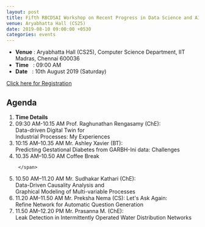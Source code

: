 ```yaml
---
layout: post
title: Fifth RBCDSAI Workshop on Recent Progress in Data Science and AI
venue: Aryabhatta Hall (CS25)
date: 2019-08-10 09:00:00 +0530
categories: events
---
```

<ul class="mb-5" >
	<li><b>Venue</b> : Aryabhatta Hall (CS25), Computer Science Department, IIT Madras, Chennai 600036 </li>
	 <li><b>Time</b>&nbsp;&nbsp; : 09:00 AM</li>
	 <li><b>Date</b>&nbsp;&nbsp; : 10th August 2019 (Saturday)</li>
</ul>

<a href="">Click here for Registration</a>
<h2 class="post-title text-center"> Agenda </h2>
<ol class="publications container mt-4">
  <li class="row">
    <span class="col-5 text-center"><strong> Time </strong> </span>
    <span class="col-25 text-center"><strong> Details</strong> </span>
  </li>
  <li class="row">
     <span class="col-5 text-center">
       09:30 AM-10.15 AM
       </span>
       <span class="col-25"> 
Prof. Raghunathan Rengasamy (ChE):<br> Data-driven Digital Twin for<br> Industrial Processes: My Experiences    </span>
  </li> <li class="row">
     <span class="col-5 text-center">
      10:15 AM–10.35 AM
       </span>
       <span class="col-25">
        Mr. Ashley Xavier (BT):<br> Predicting Gestational Diabetes from GARBH-Ini data: Challenges
     </span>
  </li> <li class="row">
     <span class="col-5 text-center">
       10.35 AM–10.50 AM
       </span> <span class="col-25">Coffee Break

     </span>
  </li> <li class="row">
     <span class="col-5 text-center">
10.50 AM–11.20 AM
       </span> <span class="col-25">
Mr. Sudhakar Kathari (ChE): <br>Data-Driven Causality Analysis and<br> Graphical Modeling of Multi-variable Processes        
     </span>
  </li> <li class="row">
     <span class="col-5 text-center">
       11.20 AM–11.50 AM
       </span> <span class="col-25">
       Mr. Preksha Nema (CS): Let's Ask Again:<br> Refine Network for Automatic Question Generation
     </span>
  </li> <li class="row">
     <span class="col-5 text-center">
       11.50 AM–12.20 PM
       </span> <span class="col-25">
     Mr. Prasanna M. (ChE): <br>Leak Detection in Intermittently Operated Water Distribution Networks
     </span>
  </li>
 </ol>
<ul>


